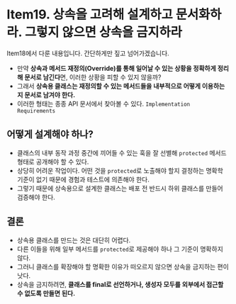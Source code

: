 # Item19. 상속을 고려해 설계하고 문서화하라. 그렇지 않으면 상속을 금지하라
Item18에서 다룬 내용입니다. 간단하게만 짚고 넘어가겠습니다.
* 만약 **상속과 메서드 재정의(Override)를 통해 일어날 수 있는 상황을 정확하게 정리해 문서로 남긴다**면, 이러한 상황을 피할 수 있지 않을까?
* 그래서 **상속용 클래스는 재정의할 수 있는 메서드들을 내부적으로 어떻게 이용하는지 문서로 남겨야 한다.**
* 이러한 형태는 종종 API 문서에서 찾아볼 수 있다. `Implementation Requirements`

## 어떻게 설계해야 하나?
* 클래스의 내부 동작 과정 중간에 끼어들 수 있는 훅을 잘 선별해 `protected` 메서드 형태로 공개해야 할 수 있다.
* 상당히 어려운 작업이다. 어떤 것을 `protected`로 노출해야 할지 결정하는 명확학 기준이 없기 때문에 경험과 테스트에 의존해야 한다.
* 그렇기 때문에 상속용으로 설계한 클래스는 배포 전 반드시 하위 클래스를 만들어 검증해야 한다.

## 결론
* 상속용 클래스를 만드는 것은 대단히 어렵다.
* 다른 이들을 위해 일부 메서드를 `protected`로 제공해야 하나 그 기준이 명확하지 않다.
* 그러니 클래스를 확장해야 할 명확한 이유가 떠오르지 않으면 상속을 금지하는 편이 낫다.
* 상속을 금지하려면, **클래스를 final로 선언하거나, 생성자 모두를 외부에서 접근할 수 없도록 만들면 된다.**